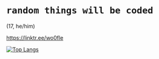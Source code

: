 # `random things will be coded`

(17, he/him)

https://linktr.ee/wo0fle

[![Top Langs](https://github-readme-stats.vercel.app/api/top-langs/?username=wo0fle&exclude_repo=FNFvsJACKHAMMER&layout=compact&langs_count=6&theme=monokai)](https://github.com/anuraghazra/github-readme-stats)
